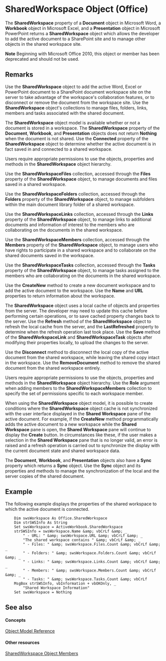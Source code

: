 
# SharedWorkspace Object (Office)

The  **SharedWorkspace** property of a **Document** object in Microsoft Word, a **Workbook** object in Microsoft Excel, and a **Presentation** object in Microsoft PowerPoint returns a **SharedWorkspace** object which allows the developer to add the active document to a SharePoint site and to manage other objects in the shared workspace site.


 **Note**  Beginning with Microsoft Office 2010, this object or member has been deprecated and should not be used.


## Remarks

Use the  **SharedWorkspace** object to add the active Word, Excel or PowerPoint document to a SharePoint document workspace site on the server to take advantage of the workspace's collaboration features, or to disconnect or remove the document from the workspace site. Use the **SharedWorkspace** object's collections to manage files, folders, links, members and tasks associated with the shared document.

The  **SharedWorkspace** object model is available whether or not a document is stored in a workspace. The **SharedWorkspace** property of the **Document**, **Workbook**, and **Presentation** objects does not return **Nothing** when the document is not shared. Use the **Connected** property of the **SharedWorkspace** object to determine whether the active document is in fact saved in and connected to a shared workspace.

Users require appropriate permissions to use the objects, properties and methods in the  **SharedWorkspace** object hierarchy.

Use the  **SharedWorkspaceFiles** collection, accessed through the **Files** property of the **SharedWorkspace** object, to manage documents and files saved in a shared workspace.

Use the  **SharedWorkspaceFolders** collection, accessed through the **Folders** property of the **SharedWorkspace** object, to manage subfolders within the main document library folder of a shared workspace.

Use the  **SharedWorkspaceLinks** collection, accessed through the **Links** property of the **SharedWorkspace** object, to manage links to additional documents and information of interest to the members who are collaborating on the documents in the shared workspace.

Use the  **SharedWorkspaceMembers** collection, accessed through the **Members** property of the **SharedWorkspace** object, to manage users who have rights to participate in a shared workspace and to collaborate on the shared documents saved in the workspace.

Use the  **SharedWorkspaceTasks** collection, accessed through the **Tasks** property of the **SharedWorkspace** object, to manage tasks assigned to the members who are collaborating on the documents in the shared workspace.

Use the  **CreateNew** method to create a new document workspace and to add the active document to the workspace. Use the **Name** and **URL** properties to return information about the workspace.

The  **SharedWorkspace** object uses a local cache of objects and properties from the server. The developer may need to update this cache before performing certain operations, or to save cached property changes back to the server. Use the **Refresh** method of the **SharedWorkspace** object to refresh the local cache from the server, and the **LastRefreshed** property to determine when the refresh operation last took place. Use the **Save** method of the **SharedWorkspaceLink** and **SharedWorkspaceTask** objects after modifying their properties locally, to upload the changes to the server.

Use the  **Disconnect** method to disconnect the local copy of the active document from the shared workspace, while leaving the shared copy intact in the workspace. Use the **RemoveDocument** method to remove the shared document from the shared workspace entirely.

Users require appropriate permissions to use the objects, properties and methods in the  **SharedWorkspace** object hierarchy. Use the **Role** argument when adding members to the **SharedWorkspaceMembers** collection to specify the set of permissions specific to each workspace member.



When using the  **SharedWorkspace** object model, it is possible to create conditions where the **SharedWorkspace** object cache is not synchronized with the user interface displayed in the **Shared Workspace** pane of the active document. For example, if the **CreateNew** method programmatically adds the active document to a new workspace while the **Shared Workspace** pane is open, the **Shared Workspace** pane will continue to display the **Create** button. In circumstances like these, if the user makes a selection in the **Shared Workspace** pane that is no longer valid, an error is raised and a refresh operation is carried out to synchronize the display with the current document state and shared workspace data.

The  **Document**, **Workbook**, and **Presentation** objects also have a **Sync** property which returns a **Sync** object. Use the **Sync** object and its properties and methods to manage the synchronization of the local and the server copies of the shared document.


## Example

The following example displays the properties of the shared workspace to which the active document is connected.


```
    Dim swsWorkspace As Office.SharedWorkspace 
    Dim strSWSInfo As String 
    Set swsWorkspace = ActiveWorkbook.SharedWorkspace 
    strSWSInfo = swsWorkspace.Name &amp; vbCrLf &amp; _ 
        " - URL: " &amp; swsWorkspace.URL &amp; vbCrLf &amp; _ 
        "The shared workspace contains " &amp; vbCrLf &amp; _ 
        " - Files: " &amp; swsWorkspace.Files.Count &amp; vbCrLf &amp; _ 
        " - Folders: " &amp; swsWorkspace.Folders.Count &amp; vbCrLf &amp; _ 
        " - Links: " &amp; swsWorkspace.Links.Count &amp; vbCrLf &amp; _ 
        " - Members: " &amp; swsWorkspace.Members.Count &amp; vbCrLf &amp; _ 
        " - Tasks: " &amp; swsWorkspace.Tasks.Count &amp; vbCrLf 
    MsgBox strSWSInfo, vbInformation + vbOKOnly, _ 
        "Shared Workspace Information" 
    Set swsWorkspace = Nothing
```


## See also


#### Concepts


[Object Model Reference](499c789a-aba2-0fad-649a-0ea964cd3b5e.md)
#### Other resources


[SharedWorkspace Object Members](e4c2b518-d955-27e1-3e73-173d3c4f961d.md)
